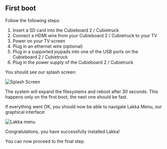 ## First boot

Follow the following steps:

1.  Insert a SD card into  the Cubieboard 2 / Cubietruck
2.  Connect a HDMI wire from your Cubieboard 2 / Cubietruck to your TV
3.  Power on your TV screen
4.  Plug in an ethernet wire (optional)
5.  Plug in a supported joypads into one of the USB ports on the Cubieboard 2 / Cubietruck
6.  Plug in the power supply of the Cubieboard 2 / Cubietruck

You should see our splash screen:

![Splash Screen](/images/splash.png)

The system will expand the filesystems and reboot after 30 seconds. This happens only on the first boot, the next one should be fast.

If everything went OK, you should now be able to navigate Lakka Menu, our graphical interface:

![Lakka menu](/images/lakkamenu.png)

Congratulations, you have successfully installed Lakka!

You can now proceed to the final step.

